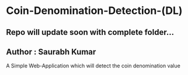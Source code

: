 # Coin-Denomination-Detection-(DL)
## Repo will update soon with complete folder...
## Author : Saurabh Kumar
A Simple Web-Application which will detect the coin denomination value
